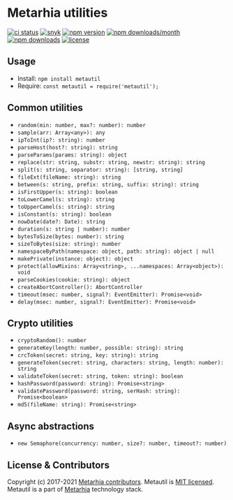 # Metarhia utilities

[![ci status](https://github.com/metarhia/metautil/workflows/Testing%20CI/badge.svg)](https://github.com/metarhia/metautil/actions?query=workflow%3A%22Testing+CI%22+branch%3Amaster)
[![snyk](https://snyk.io/test/github/metarhia/metautil/badge.svg)](https://snyk.io/test/github/metarhia/metautil)
[![npm version](https://badge.fury.io/js/metautil.svg)](https://badge.fury.io/js/metautil)
[![npm downloads/month](https://img.shields.io/npm/dm/metautil.svg)](https://www.npmjs.com/package/metautil)
[![npm downloads](https://img.shields.io/npm/dt/metautil.svg)](https://www.npmjs.com/package/metautil)
[![license](https://img.shields.io/badge/license-MIT-blue.svg)](https://github.com/metarhia/metautil/blob/master/LICENSE)

## Usage

- Install: `npm install metautil`
- Require: `const metautil = require('metautil');`

## Common utilities

- `random(min: number, max?: number): number`
- `sample(arr: Array<any>): any`
- `ipToInt(ip?: string): number`
- `parseHost(host?: string): string`
- `parseParams(params: string): object`
- `replace(str: string, substr: string, newstr: string): string`
- `split(s: string, separator: string): [string, string]`
- `fileExt(fileName: string): string`
- `between(s: string, prefix: string, suffix: string): string`
- `isFirstUpper(s: string): boolean`
- `toLowerCamel(s: string): string`
- `toUpperCamel(s: string): string`
- `isConstant(s: string): boolean`
- `nowDate(date?: Date): string`
- `duration(s: string | number): number`
- `bytesToSize(bytes: number): string`
- `sizeToBytes(size: string): number`
- `namespaceByPath(namespace: object, path: string): object | null`
- `makePrivate(instance: object): object`
- `protect(allowMixins: Array<string>, ...namespaces: Array<object>): void`
- `parseCookies(cookie: string): object`
- `createAbortController(): AbortController`
- `timeout(msec: number, signal?: EventEmitter): Promise<void>`
- `delay(msec: number, signal?: EventEmitter): Promise<void>`

## Crypto utilities

- `cryptoRandom(): number`
- `generateKey(length: number, possible: string): string`
- `crcToken(secret: string, key: string): string`
- `generateToken(secret: string, characters: string, length: number): string`
- `validateToken(secret: string, token: string): boolean`
- `hashPassword(password: string): Promise<string>`
- `validatePassword(password: string, serHash: string): Promise<boolean>`
- `md5(fileName: string): Promise<string>`

## Async abstractions

- `new Semaphore(concurrency: number, size?: number, timeout?: number)`

## License & Contributors

Copyright (c) 2017-2021 [Metarhia contributors](https://github.com/metarhia/metautil/graphs/contributors).
Metautil is [MIT licensed](./LICENSE).\
Metautil is a part of [Metarhia](https://github.com/metarhia) technology stack.

